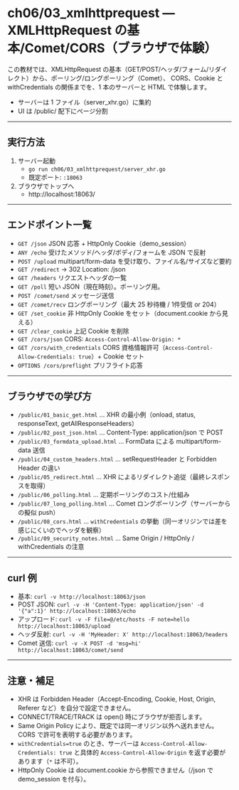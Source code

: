 # ch06/03_xmlhttprequest — XMLHttpRequest の基本/Comet/CORS（ブラウザで体験）

この教材では、XMLHttpRequest の基本（GET/POST/ヘッダ/フォーム/リダイレクト）から、ポーリング/ロングポーリング（Comet）、
CORS、Cookie と withCredentials の関係までを、1 本のサーバーと HTML で体験します。

- サーバーは 1 ファイル（server_xhr.go）に集約
- UI は /public/ 配下にページ分割

---

## 実行方法
1. サーバー起動
   - `go run ch06/03_xmlhttprequest/server_xhr.go`
   - 既定ポート: `:18063`
2. ブラウザでトップへ
   - http://localhost:18063/

---

## エンドポイント一覧
- `GET /json` JSON 応答 + HttpOnly Cookie（demo_session）
- `ANY /echo` 受けたメソッド/ヘッダ/ボディ/フォームを JSON で反射
- `POST /upload` multipart/form-data を受け取り、ファイル名/サイズなど要約
- `GET /redirect` → 302 Location: /json
- `GET /headers` リクエストヘッダの一覧
- `GET /poll` 短い JSON（現在時刻）。ポーリング用。
- `POST /comet/send` メッセージ送信
- `GET /comet/recv` ロングポーリング（最大 25 秒待機 / 1件受信 or 204）
- `GET /set_cookie` 非 HttpOnly Cookie をセット（document.cookie から見える）
- `GET /clear_cookie` 上記 Cookie を削除
- `GET /cors/json` CORS: `Access-Control-Allow-Origin: *`
- `GET /cors/with_credentials` CORS 資格情報許可（`Access-Control-Allow-Credentials: true`）+ Cookie セット
- `OPTIONS /cors/preflight` プリフライト応答

---

## ブラウザでの学び方
- `/public/01_basic_get.html` … XHR の最小例（onload, status, responseText, getAllResponseHeaders）
- `/public/02_post_json.html` … Content-Type: application/json で POST
- `/public/03_formdata_upload.html` … FormData による multipart/form-data 送信
- `/public/04_custom_headers.html` … setRequestHeader と Forbidden Header の違い
- `/public/05_redirect.html` … XHR によるリダイレクト追従（最終レスポンスを取得）
- `/public/06_polling.html` … 定期ポーリングのコスト/仕組み
- `/public/07_long_polling.html` … Comet ロングポーリング（サーバーからの擬似 push）
- `/public/08_cors.html` … `withCredentials` の挙動（同一オリジンでは差を感じにくいのでヘッダを観察）
- `/public/09_security_notes.html` … Same Origin / HttpOnly / withCredentials の注意

---

## curl 例
- 基本: `curl -v http://localhost:18063/json`
- POST JSON: `curl -v -H 'Content-Type: application/json' -d '{"a":1}' http://localhost:18063/echo`
- アップロード: `curl -v -F file=@/etc/hosts -F note=hello http://localhost:18063/upload`
- ヘッダ反射: `curl -v -H 'MyHeader: X' http://localhost:18063/headers`
- Comet 送信: `curl -v -X POST -d 'msg=hi' http://localhost:18063/comet/send`

---

## 注意・補足
- XHR は Forbidden Header（Accept-Encoding, Cookie, Host, Origin, Referer など）を自分で設定できません。
- CONNECT/TRACE/TRACK は open() 時にブラウザが拒否します。
- Same Origin Policy により、既定では同一オリジン以外へ送れません。CORS で許可を表明する必要があります。
- `withCredentials=true` のとき、サーバーは `Access-Control-Allow-Credentials: true` と具体的 `Access-Control-Allow-Origin` を返す必要があります（`*` は不可）。
- HttpOnly Cookie は document.cookie から参照できません（/json で demo_session を付与）。
